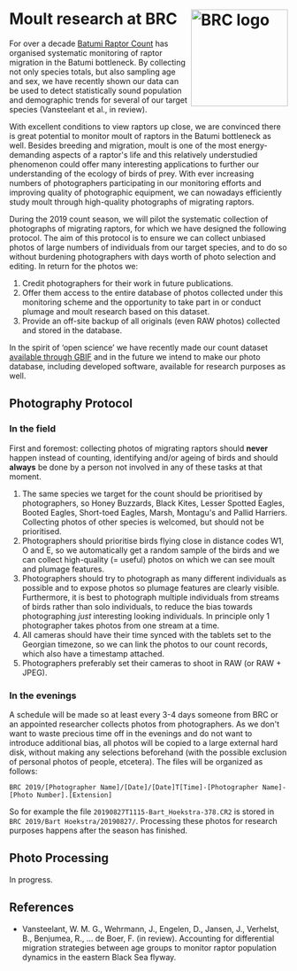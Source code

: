 # Moult research at BRC<a href="https://www.batumiraptorcount.org"><img src="https://static1.squarespace.com/static/5b33912fb27e39bd89996b9d/t/5b33ac53352f535c7e8effcb/1560539069142/?format=120w" alt="BRC logo" align="right" width="175" style="max-width: 175px;"></a>
For over a decade [Batumi Raptor Count](https://www.batumiraptorcount.org) has organised systematic monitoring of raptor migration in the Batumi bottleneck. By collecting not only species totals, but also sampling age and sex, we have recently shown our data can be used to detect statistically sound population and demographic trends for several of our target species (Vansteelant et al., in review).

With excellent conditions to view raptors up close, we are convinced there is great potential to monitor moult of raptors in the Batumi bottleneck as well. Besides breeding and migration, moult is one of the most energy-demanding aspects of a raptor's life and this relatively understudied phenomenon could offer many interesting applications to further our understanding of the ecology of birds of prey. With ever increasing numbers of photographers participating in our monitoring efforts and improving quality of photographic equipment, we can nowadays efficiently study moult through high-quality photographs of migrating raptors.

During the 2019 count season, we will pilot the systematic collection of photographs of migrating raptors, for which we have designed the following protocol. The aim of this protocol is to ensure we can collect unbiased photos of large numbers of individuals from our target species, and to do so without burdening photographers with days worth of photo selection and editing. In return for the photos we:
1. Credit photographers for their work in future publications.
2. Offer them access to the entire database of photos collected under this monitoring scheme and the opportunity to take part in or conduct plumage and moult research based on this dataset. 
3. Provide an off-site backup of all originals (even RAW photos) collected and stored in the database. 

In the spirit of ‘open science’ we have recently made our count dataset [available through GBIF](https://www.batumiraptorcount.org/news/2019/4/brc-goes-open-access) and in the future we intend to make our photo database, including developed software, available for research purposes as well.

## Photography Protocol

### In the field
First and foremost: collecting photos of migrating raptors should **never** happen instead of counting, identifying and/or ageing of birds and should **always** be done by a person not involved in any of these tasks at that moment.

1. The same species we target for the count should be prioritised by photographers, so Honey Buzzards, Black Kites, Lesser Spotted Eagles, Booted Eagles, Short-toed Eagles, Marsh, Montagu's and Pallid Harriers. Collecting photos of other species is welcomed, but should not be prioritised.
2. Photographers should prioritise birds flying close in distance codes W1, O and E, so we automatically get a random sample of the birds and we can collect high-quality (= useful) photos on which we can see moult and plumage features.
3. Photographers should try to photograph as many different individuals as possible and to expose photos so plumage features are clearly visible. Furthermore, it is best to photograph multiple individuals from streams of birds rather than solo individuals, to reduce the bias towards photographing *just* interesting looking individuals. In principle only 1 photographer takes photos from one stream at a time.
4. All cameras should have their time synced with the tablets set to the Georgian timezone, so we can link the photos to our count records, which also have a timestamp attached.
5. Photographers preferably set their cameras to shoot in RAW (or RAW + JPEG).

### In the evenings
A schedule will be made so at least every 3-4 days someone from BRC or an appointed researcher collects photos from photographers. As we don't want to waste precious time off in the evenings and do not want to introduce additional bias, all photos will be copied to a large external hard disk, without making any selections beforehand (with the possible exclusion of personal photos of people, etcetera). The files will be organized as follows:
```
BRC 2019/[Photographer Name]/[Date]/[Date]T[Time]-[Photographer Name]-[Photo Number].[Extension]
``` 
So for example the file `20190827T1115-Bart_Hoekstra-378.CR2` is stored in `BRC 2019/Bart Hoekstra/20190827/`. Processing these photos for research purposes happens after the season has finished.

## Photo Processing
In progress.

## References
- Vansteelant, W. M. G., Wehrmann, J., Engelen, D., Jansen, J., Verhelst, B., Benjumea, R., … de Boer, F. (in review). Accounting for differential migration strategies between age groups to monitor raptor population dynamics in the eastern Black Sea flyway.

